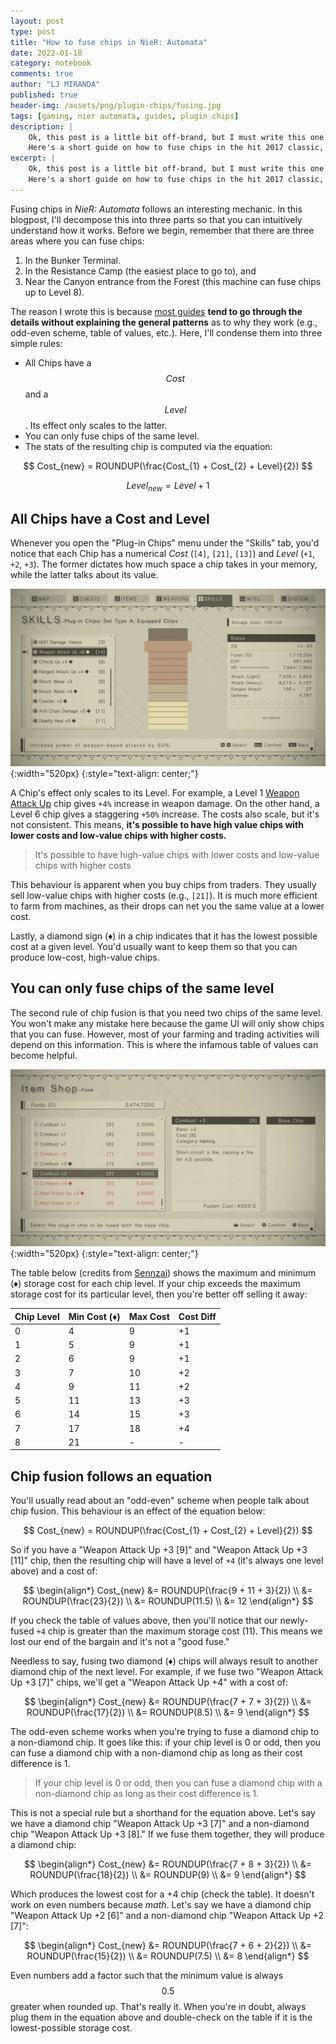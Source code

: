 ```yaml
---
layout: post
type: post
title: "How to fuse chips in NieR: Automata"
date: 2022-01-18
category: notebook
comments: true
author: "LJ MIRANDA"
published: true
header-img: /assets/png/plugin-chips/fusing.jpg
tags: [gaming, nier automata, guides, plugin chips]
description: |
    Ok, this post is a little bit off-brand, but I must write this one down.
    Here's a short guide on how to fuse chips in the hit 2017 classic, NieR: Automata.
excerpt: |
    Ok, this post is a little bit off-brand, but I must write this one down.
    Here's a short guide on how to fuse chips in the hit 2017 classic, NieR: Automata.
---
```


<span class="firstcharacter">F</span>using chips in *NieR: Automata* follows an interesting mechanic. In this
blogpost, I'll decompose this into three parts so that you can intuitively understand how it works. Before we begin,
remember that there are three areas where you can fuse chips:

1. In the Bunker Terminal. 
2. In the Resistance Camp (the easiest place to go to), and
3. <span class="spoiler">Near the Canyon entrance from the Forest (this machine can fuse chips up to Level 8).</span> 

The reason I wrote this is because [most
guides](https://steamcommunity.com/sharedfiles/filedetails/?id=888016219)
**tend to go through the details without explaining the general patterns**
as to why they work (e.g., odd-even scheme, table of values, etc.). Here, I'll
condense them into three simple rules:

- All Chips have a $$Cost$$ and a $$Level$$. Its effect only scales to the latter.
- You can only fuse chips of the same level.
- The stats of the resulting chip is computed via the equation:

$$
Cost_{new} = ROUNDUP(\frac{Cost_{1} + Cost_{2} + Level}{2}) 
$$

$$
Level_{new} = Level + 1
$$


## All Chips have a Cost and Level

Whenever you open the "Plug-in Chips" menu under the "Skills" tab, you'd notice
that each Chip has a numerical *Cost* (`[4]`, `[21]`, `[13]`) and *Level* (`+1`,
`+2`, `+3`). The former dictates how much space a chip takes in your memory,
while the latter talks about its value.

<!-- plugin chips -->
![](/assets/png/plugin-chips/chips.jpg){:width="520px}
{:style="text-align: center;"}


A Chip's effect only scales to its Level. For example, a Level 1 [Weapon Attack
Up](https://nierautomata.wiki.fextralife.com/Weapon+Attack+Up) chip gives `+4%`
increase in weapon damage. On the other hand, a Level 6 chip gives a staggering
`+50%` increase. The costs also scale, but it's not consistent. This means,
**it's possible to have high value chips with lower costs and low-value
chips with higher costs.**

> It's possible to have high-value chips with lower costs and low-value chips
> with higher costs

<!-- levels -->

This behaviour is apparent when you buy chips from traders. They usually sell low-value chips
with higher costs (e.g., `[21]`). It is much more efficient to farm from machines, as their drops
can net you the same value at a lower cost.

<!-- trader -->

Lastly, a diamond sign  (&#9830;) in a chip indicates that it has the
lowest possible cost at a given level. You'd usually want to keep them so that you
can produce low-cost, high-value chips.  

<!-- chips with diamonds -->


## You can only fuse chips of the same level 

The second rule of chip fusion is that you need two chips of the same level. 
You won't make any mistake here because the game UI will only show chips that
you can fuse. However, most of your farming and trading activities will depend
on this information. This is where the infamous table of values can become helpful.

![](/assets/png/plugin-chips/fusing.jpg){:width="520px}
{:style="text-align: center;"}

The table below (credits from [Sennzai](https://steamcommunity.com/id/sennzai))
shows the maximum and minimum (&#9830;) storage cost for each chip level. If
your chip exceeds the maximum storage cost for its particular level, then you're
better off selling it away:

| Chip Level | Min Cost (&#9830;)  | Max Cost | Cost Diff |
|------------|---------------------------------|--------------------------------|-------------------------------|
| 0          | 4                               | 9                              | +1                            |
| 1          | 5                               | 9                              | +1                            |
| 2          | 6                               | 9                              | +1                            |
| 3          | 7                               | 10                             | +2                            |
| 4          | 9                               | 11                             | +2                            |
| 5          | 11                              | 13                             | +3                            |
| 6          | 14                              | 15                             | +3                            |
| 7          | 17                              | 18                             | +4                            |
| 8          | 21                              | -                              | -                             |

## Chip fusion follows an equation

You'll usually read about an "odd-even" scheme when people talk about chip fusion. This
behaviour is an effect of the equation below:

$$
Cost_{new} = ROUNDUP(\frac{Cost_{1} + Cost_{2} + Level}{2}) 
$$

So if you have a "Weapon Attack Up +3 [9]" and "Weapon Attack Up +3 [11]" chip,
then the resulting chip will have a level of `+4` (it's always one level above)
and a cost of:

$$
\begin{align*}
Cost_{new} &= ROUNDUP(\frac{9 + 11 + 3}{2}) \\
           &= ROUNDUP(\frac{23}{2}) \\
           &= ROUNDUP(11.5) \\
           &= 12
\end{align*}
$$

If you check the table of values above, then you'll notice that our newly-fused
`+4` chip is greater than the maximum storage cost (11). This means we lost our
end of the bargain and it's not a "good fuse."

Needless to say, fusing two diamond (&#9830;) chips will always result to
another diamond chip of the next level. For example, if we fuse two "Weapon Attack Up +3 [7]" 
chips, we'll get a "Weapon Attack Up +4" with a cost of:

$$
\begin{align*}
Cost_{new} &= ROUNDUP(\frac{7 + 7 + 3}{2}) \\
           &= ROUNDUP(\frac{17}{2}) \\
           &= ROUNDUP(8.5) \\
           &= 9
\end{align*}
$$

The odd-even scheme works when you're trying to fuse a diamond chip to a non-diamond chip.
It goes like this: if your chip level is 0 or odd, then you can fuse a diamond chip with a non-diamond
chip as long as their cost difference is 1. 

> If your chip level is 0 or odd, then you can fuse a diamond chip with a non-diamond chip
> as long as their cost difference is 1.

This is not a special rule but a shorthand for the equation above. Let's say we
have a diamond chip "Weapon Attack Up +3 [7]" and a non-diamond chip "Weapon
Attack Up +3 [8]." If we fuse them together, they will produce a diamond chip:

$$
\begin{align*}
Cost_{new} &= ROUNDUP(\frac{7 + 8 + 3}{2}) \\
           &= ROUNDUP(\frac{18}{2}) \\
           &= ROUNDUP(9) \\
           &= 9
\end{align*}
$$

Which produces the lowest cost for a +4 chip (check the table).  It doesn't work
on even numbers because *math*. Let's say we have a diamond chip "Weapon Attack
Up +2 [6]" and a non-diamond chip "Weapon Attack Up +2 [7]":

$$
\begin{align*}
Cost_{new} &= ROUNDUP(\frac{7 + 6 + 2}{2}) \\
           &= ROUNDUP(\frac{15}{2}) \\
           &= ROUNDUP(7.5) \\
           &= 8
\end{align*}
$$

Even numbers add a factor such that the minimum value is always $$0.5$$ greater
when rounded up. That's really it. When you're in doubt, always plug them in the
equation above and double-check on the table if it is the lowest-possible
storage cost.